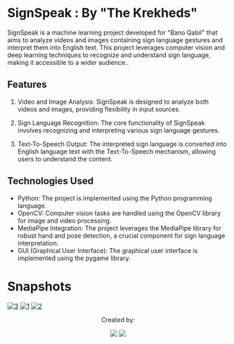 # SignSpeak : By "The Krekheds"
 
SignSpeak is a machine learning project developed for "Bano Qabil" that aims to analyze videos and images containing sign language gestures and interpret them into English text. This project leverages computer vision and deep learning techniques to recognize and understand sign language, making it accessible to a wider audience..

## Features
1. Video and Image Analysis: SignSpeak is designed to analyze both videos and images, providing flexibility in input sources.

2. Sign Language Recognition: The core functionality of SignSpeak involves recognizing and interpreting various sign language gestures.
 
3. Text-To-Speech Output: The interpreted sign language is converted into English language text with the Text-To-Speech mechanism, allowing users to understand the content.

## Technologies Used
* Python: The project is implemented using the Python programming language.
* OpenCV: Computer vision tasks are handled using the OpenCV library for image and video processing.
* MediaPipe Integration: The project leverages the MediaPipe library for robust hand and pose detection, a crucial component for sign language interpretation.
* GUI (Graphical User Interface): The graphical user interface is implemented using the pygame library.

# Snapshots
<a href="https://ibb.co/7VSF5t3"><img src="https://i.ibb.co/QnJGRvW/3.jpg" alt="3" border="0"></a>
<a href="https://ibb.co/y5ZTZqx"><img src="https://i.ibb.co/921X1Wd/1.jpg" alt="1" border="0"></a>
<a href="https://ibb.co/dkWhnx6"><img src="https://i.ibb.co/SVsLqG0/2.jpg" alt="2" border="0"></a>


<p align="center">
  Created by:
<p align="center">
	<a href="https://github.com/hamza-mughal1"><img src="https://img.shields.io/badge/-Hamza%20Mughal-black%20?style=flat&logo=github&logoColor=white"/></a>
	<a href="https://github.com/DanyalAbbas"><img src="https://img.shields.io/badge/-Danyal%20Abbas-black%20?style=flat&logo=github&logoColor=white"/></a>

